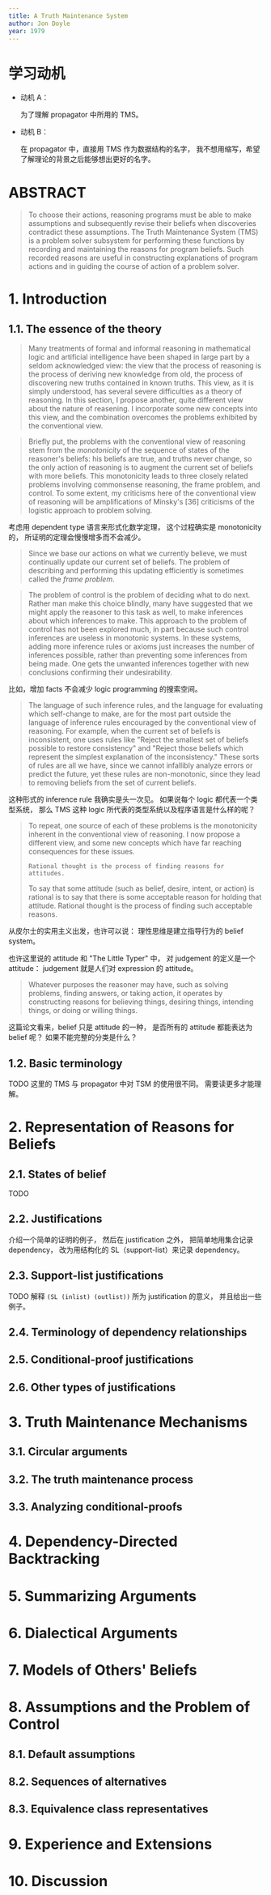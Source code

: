 ```yaml
---
title: A Truth Maintenance System
author: Jon Doyle
year: 1979
---
```


# 学习动机

- 动机 A：

  为了理解 propagator 中所用的 TMS。

- 动机 B：

  在 propagator 中，直接用 TMS 作为数据结构的名字，
  我不想用缩写，希望了解理论的背景之后能够想出更好的名字。

# ABSTRACT

> To choose their actions, reasoning programs must be able to make
> assumptions and subsequently revise their beliefs when discoveries
> contradict these assumptions. The Truth Maintenance System (TMS) is
> a problem solver subsystem for performing these functions by
> recording and maintaining the reasons for program beliefs.
> Such recorded reasons are useful in constructing explanations of
> program actions and in guiding the course of action of a problem
> solver.

# 1. Introduction

## 1.1. The essence of the theory

> Many treatments of formal and informal reasoning in mathematical
> logic and artificial intelligence have been shaped in large part by
> a seldom acknowledged view: the view that the process of reasoning
> is the process of deriving new knowledge from old, the process of
> discovering new truths contained in known truths.  This view, as it
> is simply understood, has several severe difficulties as a theory of
> reasoning. In this section, I propose another, quite different view
> about the nature of reasening. I incorporate some new concepts into
> this view, and the combination overcomes the problems exhibited by
> the conventional view.

> Briefly put, the problems with the conventional view of reasoning
> stem from the _monotonicity_ of the sequence of states of the
> reasoner's beliefs: his beliefs are true, and truths never change,
> so the only action of reasoning is to augment the current set of
> beliefs with more beliefs. This monotonicity leads to three closely
> related problems involving commonsense reasoning, the frame problem,
> and control. To some extent, my criticisms here of the conventional
> view of reasoning will be amplifications of Minsky's [36] criticisms
> of the logistic approach to problem solving.

考虑用 dependent type 语言来形式化数学定理，
这个过程确实是 monotonicity 的，
所证明的定理会慢慢增多而不会减少。

> Since we base our actions on what we currently believe, we must
> continually update our current set of beliefs. The problem of
> describing and performing this updating efficiently is sometimes
> called the _frame problem_.

> The problem of control is the problem of deciding what to do
> next. Rather man make this choice blindly, many have suggested that
> we might apply the reasoner to this task as well, to make inferences
> about which inferences to make. This approach to the problem of
> control has not been explored much, in part because such control
> inferences are useless in monotonic systems. In these systems,
> adding more inference rules or axioms just increases the number of
> inferences possible, rather than preventing some inferences from
> being made. One gets the unwanted inferences together with new
> conclusions confirming their undesirability.

比如，增加 facts 不会减少 logic programming 的搜索空间。

> The language of such inference rules, and the language for
> evaluating which self-change to make, are for the most part outside
> the language of inference rules encouraged by the conventional view
> of reasoning. For example, when the current set of beliefs is
> inconsistent, one uses rules like "Reject the smallest set of
> beliefs possible to restore consistency" and "Reject those beliefs
> which represent the simplest explanation of the inconsistency."
> These sorts of rules are all we have, since we cannot infallibly
> analyze errors or predict the future, yet these rules are
> non-monotonic, since they lead to removing beliefs from the set of
> current beliefs.

这种形式的 inference rule 我确实是头一次见。
如果说每个 logic 都代表一个类型系统，
那么 TMS 这种 logic 所代表的类型系统以及程序语言是什么样的呢？

> To repeat, one source of each of these problems is the monotonicity
> inherent in the conventional view of reasoning. I now propose a
> different view, and some new concepts which have far reaching
> consequences for these issues.
>
>     Rational thought is the process of finding reasons for attitudes.
>
> To say that some attitude (such as belief, desire, intent, or
> action) is rational is to say that there is some acceptable reason
> for holding that attitude. Rational thought is the process of
> finding such acceptable reasons.

从皮尔士的实用主义出发，也许可以说：
理性思维是建立指导行为的 belief system。

也许这里说的 attitude 和 "The Little Typer" 中，
对 judgement 的定义是一个 attitude：
judgement 就是人们对 expression 的 attitude。

> Whatever purposes the reasoner may have, such as solving problems,
> finding answers, or taking action, it operates by constructing
> reasons for believing things, desiring things, intending things, or
> doing or willing things.

这篇论文看来，belief 只是 attitude 的一种，
是否所有的 attitude 都能表达为 belief 呢？
如果不能完整的分类是什么？

## 1.2. Basic terminology

TODO 这里的 TMS 与 propagator 中对 TSM 的使用很不同。
需要读更多才能理解。

# 2. Representation of Reasons for Beliefs

## 2.1. States of belief

TODO

## 2.2. Justifications

介绍一个简单的证明的例子，
然后在 justification 之外，
把简单地用集合记录 dependency，
改为用结构化的 SL（support-list）来记录 dependency。

## 2.3. Support-list justifications

TODO 解释 `(SL (inlist) (outlist))` 所为 justification 的意义，
并且给出一些例子。

## 2.4. Terminology of dependency relationships
## 2.5. Conditional-proof justifications
## 2.6. Other types of justifications

# 3. Truth Maintenance Mechanisms

## 3.1. Circular arguments
## 3.2. The truth maintenance process
## 3.3. Analyzing conditional-proofs

# 4. Dependency-Directed Backtracking

# 5. Summarizing Arguments

# 6. Dialectical Arguments

# 7. Models of Others' Beliefs

# 8. Assumptions and the Problem of Control

## 8.1. Default assumptions
## 8.2. Sequences of alternatives
## 8.3. Equivalence class representatives

# 9. Experience and Extensions

# 10. Discussion
